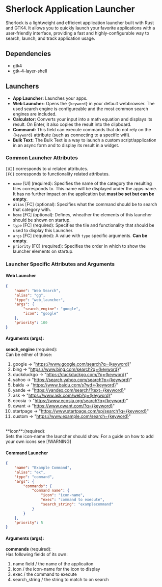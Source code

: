 # Sherlock Application Launcher
Sherlock is a lightweight and efficient application launcher built with Rust and GTK4. It allows you to quickly launch your favorite applications with a user-friendly interface, providing a fast and highly-configurable way to search, launch, and track application usage.


## Dependencies
- gtk4
- gtk-4-layer-shell


## Launchers
- **App Launcher:** Launches your apps. 
- **Web Launcher:** Opens the ``{keyword}`` in your default webbrowser. The used search engine is configureable and the most common search engines are included. 
- **Calculator:** Converts your input into a math equation and displays its result. On Enter, it also copies the result into the clipboard.
- **Command:** This field can execute commands that do not rely on the ``{keyword}`` attribute (such as connecting to a specific wifi).
- **Bulk Text:** The Bulk Text is a way to launch a custom script/application in an async form and to display its result in a widget.

### Common Launcher Attributes
`[UI]` corresponds to ui related attributes.<br>
`[FC]` corresponds to functionality related attributes.<br>

- `name` [UI] (required): Specifies the name of the category the resulting tiles corresponds to. This name will be displayed under the apps name. It has no further impact on the application but **must be set but can be empty**. 
- `alias` [FC] (optional): Specifies what the command should be to search that category with.
- `home` [FC] (optional): Defines, wheather the elements of this launcher should be shown on startup.
- `type` [FC] (required): Specifies the tile and functionality that should be used to display this Launcher.
- `args` [FC] (required): A value with `type` specific arguments. **Can be empty**.
- `priority` [FC] (required): Specifies the order in which to show the launcher elements on startup. 

### Launcher Specific Attributes and Arguments
#### Web Launcher
```json
{
    "name": "Web Search",
    "alias": "gg",
    "type": "web_launcher",
    "args": {
        "search_engine": "google",
        "icon": "google"
    },
    "priority": 100
}
```
#### Arguments (args):
**seach_engine** (required):<br>
Can be either of those:
1. google -> "https://www.google.com/search?q={keyword}"
2. bing -> "https://www.bing.com/search?q={keyword}"
3. duckduckgo -> "https://duckduckgo.com/?q={keyword}"
4. yahoo -> "https://search.yahoo.com/search?p={keyword}"
5. baidu -> "https://www.baidu.com/s?wd={keyword}"
6. yande -> "https://yandex.com/search/?text={keyword}"
7. ask -> "https://www.ask.com/web?q={keyword}"
8. ecosia -> "https://www.ecosia.org/search?q={keyword}"
9. qwant -> "https://www.qwant.com/?q={keyword}"
10. startpage -> "https://www.startpage.com/sp/search?q={keyword}"
11. custom -> "https://www.example.com/search={keyword}"
<br>
**icon**:(required):<br>
Sets the icon-name the launcher should show. For a guide on how to add your own icons see [!WARNING]

#### Command Launcher
```json
{
    "name": "Example Command",
    "alias": "ex",
    "type": "command",
    "args": {
        "commands": {
            "command name": {
                "icon": "icon-name",
                "exec": "command to execute", 
                "search_string": "examplecommand"
            }
        }
    },
    "priority": 5
}
```
#### Arguments (args):

**commands** (required):<br>
Has following fields of its own:
1. name field / the name of the applicaiton
2. icon / the icon-name for the icon to display 
3. exec / the command to execute
4. search_string / the string to match to on search

